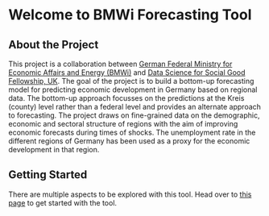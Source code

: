 # Welcome to BMWi Forecasting Tool

## About the Project 

This project is a collaboration between [German Federal Ministry for Economic Affairs and Energy (BMWi)](https://www.bmwi.de/Navigation/EN/Home/home.html) and [Data Science for Social Good Fellowship, UK](https://warwick.ac.uk/research/data-science/warwick-data/dssgx/). The goal of the project is to build a bottom-up forecasting model for predicting economic development in Germany based on regional data. The bottom-up approach focusses on the predictions at the Kreis (county) level rather than a federal level and provides an alternate approach to forecasting. The project draws on fine-grained data on the demographic, economic and sectoral structure of regions with the aim of improving economic forecasts during times of shocks. The unemployment rate in the different regions of Germany has been used as a proxy for the economic development in that region. 

## Getting Started 

There are multiple aspects to be explored with this tool. Head over to [this page](start/start.md) to get started with the tool. 
